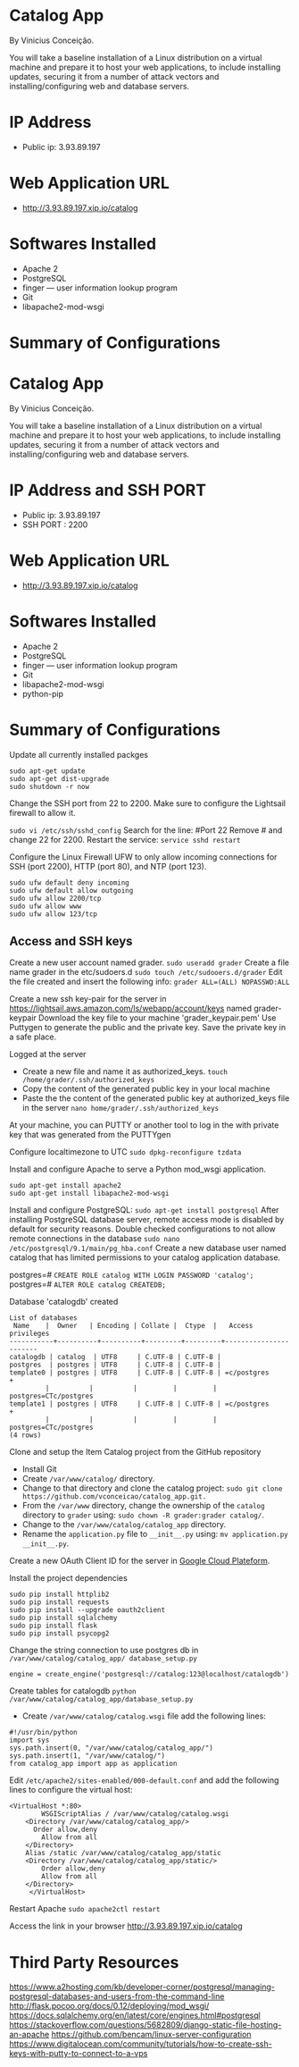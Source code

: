# Catalog App #

By Vinicius Conceição.

You will take a baseline installation of a Linux distribution on a virtual machine and prepare it to host your web applications, to include installing updates, securing it from a number of attack vectors and installing/configuring web and database servers.

# IP Address
- Public ip: 3.93.89.197

# Web Application URL
- http://3.93.89.197.xip.io/catalog

# Softwares Installed

- Apache 2
- PostgreSQL 
- finger — user information lookup program
- Git
- libapache2-mod-wsgi


# Summary of Configurations
# Catalog App #

By Vinicius Conceição.

You will take a baseline installation of a Linux distribution on a virtual machine and prepare it to host your web applications, to include installing updates, securing it from a number of attack vectors and installing/configuring web and database servers.

# IP Address and SSH PORT
- Public ip: 3.93.89.197
- SSH PORT : 2200

# Web Application URL
- http://3.93.89.197.xip.io/catalog

# Softwares Installed

- Apache 2
- PostgreSQL 
- finger — user information lookup program
- Git
- libapache2-mod-wsgi
- python-pip

# Summary of Configurations

Update all currently installed packges
```
sudo apt-get update
sudo apt-get dist-upgrade
sudo shutdown -r now
```
Change the SSH port from 22 to 2200. Make sure to configure the Lightsail firewall to allow it.

`sudo vi /etc/ssh/sshd_config`
Search for the line:
#Port 22
Remove # and change 22 for 2200.
Restart the service:
`service sshd restart`

Configure the Linux Firewall UFW to only allow incoming connections for SSH (port 2200), HTTP (port 80), and NTP (port 123).
```
sudo ufw default deny incoming
sudo ufw default allow outgoing
sudo ufw allow 2200/tcp
sudo ufw allow www
sudo ufw allow 123/tcp
```
## Access and SSH keys
Create a new user account named grader.
`sudo useradd grader`
Create a file name grader in the etc/sudoers.d
`sudo touch /etc/sudooers.d/grader`
Edit the file created and insert the following info:
`grader ALL=(ALL) NOPASSWD:ALL`

Create a new ssh key-pair for the server in https://lightsail.aws.amazon.com/ls/webapp/account/keys named grader-keypair
Download the key file to your machine 'grader_keypair.pem'
Use Puttygen to generate the public and the private key.
Save the private key in a safe place.

Logged at the server 
- Create a new file and name it as authorized_keys. 
	`touch /home/grader/.ssh/authorized_keys`
- Copy the content of the generated public key in your local machine
- Paste the the content of the generated public key at authorized_keys file in the server
`nano home/grader/.ssh/authorized_keys`

At your machine, you can PUTTY or another tool to log in the with private key that was generated from the PUTTYgen


Configure localtimezone to UTC
`sudo dpkg-reconfigure tzdata`

Install and configure Apache to serve a Python mod_wsgi application.
```
sudo apt-get install apache2
sudo apt-get install libapache2-mod-wsgi
```
 
Install and configure PostgreSQL:
`sudo apt-get install postgresql`
After installing PostgreSQL database server, remote access mode is disabled by default for security reasons. 
Double checked configurations to not allow remote connections in the database
`sudo nano /etc/postgresql/9.1/main/pg_hba.conf`
Create a new database user named catalog that has limited permissions to your catalog application database.

postgres=# `CREATE ROLE catalog WITH LOGIN PASSWORD 'catalog';`
postgres=# `ALTER ROLE catalog CREATEDB;`

Database 'catalogdb' created

  ```
 List of databases
   Name    |  Owner   | Encoding | Collate |  Ctype  |   Access privileges
-----------+----------+----------+---------+---------+-----------------------
 catalogdb | catalog  | UTF8     | C.UTF-8 | C.UTF-8 |
 postgres  | postgres | UTF8     | C.UTF-8 | C.UTF-8 |
 template0 | postgres | UTF8     | C.UTF-8 | C.UTF-8 | =c/postgres          +
           |          |          |         |         | postgres=CTc/postgres
 template1 | postgres | UTF8     | C.UTF-8 | C.UTF-8 | =c/postgres          +
           |          |          |         |         | postgres=CTc/postgres
(4 rows)

 ```
 
 Clone and setup the Item Catalog project from the GitHub repository 
- Install Git
- Create `/var/www/catalog/` directory.
- Change to that directory and clone the catalog project:
`sudo git clone https://github.com/vconceicao/catalog_app.git.`
- From the `/var/www` directory, change the ownership of the `catalog` directory to `grader` using: `sudo chown -R grader:grader catalog/`.
- Change to the `/var/www/catalog/catalog_app` directory.
- Rename the `application.py` file to `__init__.py` using: `mv application.py __init__.py`. 

Create a new  OAuth Client ID for the server in [Google Cloud Plateform](https://console.cloud.google.com/).

Install the project dependencies
```
sudo pip install httplib2
sudo pip install requests
sudo pip install --upgrade oauth2client
sudo pip install sqlalchemy
sudo pip install flask
sudo pip install psycopg2
```

Change the string connection to use postgres db in `/var/www/catalog/catalog_app/ database_setup.py`
```
engine = create_engine('postgresql://catalog:123@localhost/catalogdb')
```

Create tables for catalogdb
`python /var/www/catalog/catalog_app/database_setup.py`

- Create `/var/www/catalog/catalog.wsgi` file add the following lines:

```
#!/usr/bin/python
import sys
sys.path.insert(0, "/var/www/catalog/catalog_app/")
sys.path.insert(1, "/var/www/catalog/")
from catalog_app import app as application
 ```
 

Edit `/etc/apache2/sites-enabled/000-default.conf` and add the 
following lines to configure the virtual host:

  ```
  <VirtualHost *:80>
	 	  WSGIScriptAlias / /var/www/catalog/catalog.wsgi
	  <Directory /var/www/catalog/catalog_app/>
	  	Order allow,deny
		  Allow from all
	  </Directory>
	  Alias /static /var/www/catalog/catalog_app/static
	  <Directory /var/www/catalog/catalog_app/static/>
		  Order allow,deny
		  Allow from all
	  </Directory>
	   </VirtualHost>
  ```
Restart Apache
`sudo apache2ctl restart`

Access the link in your browser
http://3.93.89.197.xip.io/catalog

# Third Party Resources

https://www.a2hosting.com/kb/developer-corner/postgresql/managing-postgresql-databases-and-users-from-the-command-line
http://flask.pocoo.org/docs/0.12/deploying/mod_wsgi/
https://docs.sqlalchemy.org/en/latest/core/engines.html#postgresql
https://stackoverflow.com/questions/5682809/django-static-file-hosting-an-apache
https://github.com/bencam/linux-server-configuration
https://www.digitalocean.com/community/tutorials/how-to-create-ssh-keys-with-putty-to-connect-to-a-vps
